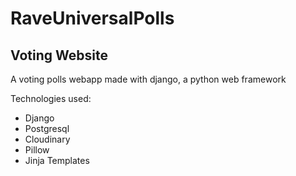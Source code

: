 # RaveUniversalPolls

## Voting Website

A voting polls webapp made with django, a python web framework

Technologies used: 
- Django
- Postgresql
- Cloudinary
- Pillow
- Jinja Templates
